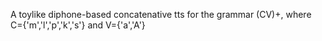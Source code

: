 
A toylike diphone-based concatenative tts for the grammar (CV)+, where C={'m','l','p','k','s'} and V={'a','A'}

